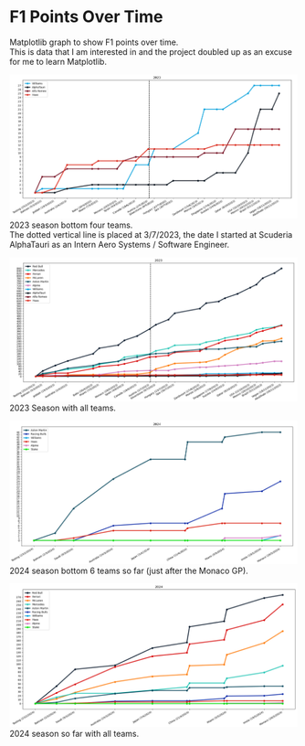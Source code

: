 # F1 Points Over Time

Matplotlib graph to show F1 points over time.  
This is data that I am interested in and the project doubled up as an excuse for me to learn Matplotlib.

![2023 bottom four](./Docs/images/2023BottomFour.png)
2023 season bottom four teams.  
The dotted vertical line is placed at 3/7/2023, the date I started at Scuderia AlphaTauri as an Intern Aero Systems / Software Engineer.

![2023 full](./Docs/images/2023Full.png)
2023 Season with all teams.

![2024 bottom six after Monaco](./Docs//images/2024BottomSixAfterMonaco.png)
2024 season bottom 6 teams so far (just after the Monaco GP).

![2024 full after Monaco](./Docs/images/2024FullAfterMonaco.png)
2024 season so far with all teams.
